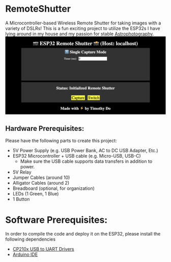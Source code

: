 # RemoteShutter
 A Microcontroller-based Wireless Remote Shutter for taking images with a variety of DSLRs! This is a fun exciting project to utilize the ESP32s I have lying around in my house and my passion for stable [Astrophotography](https://timothydo.me/astrronomy/photography).
![](./docs/media/ESP32RemoteShutter.png)
## Hardware Prerequisites:
Please have the following parts to create this project: 
- 5V Power Supply (e.g. USB Power Bank, AC to DC USB Adapter, Etc.)
- ESP32 Microcontroller + USB cable (e.g. Micro-USB, USB-C)
    - Make sure the USB cable supports data transfers in addition to power.
- 5V Relay
- Jumper Cables (around 10)
- Alligator Cables (around 2)
- Breadboard (optional, for organization)
- LEDs (1 Green, 1 Blue)
- 1 Button
# Software Prerequisites:
In order to compile the code and deploy it on the ESP32, please install the following dependencies 
- [CP210x USB to UART Drivers](https://www.silabs.com/developer-tools/usb-to-uart-bridge-vcp-drivers)
- [Arduino IDE](https://www.arduino.cc/en/software)